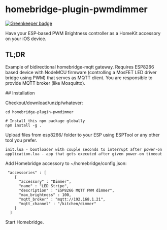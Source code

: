 # homebridge-plugin-pwmdimmer

[![Greenkeeper badge](https://badges.greenkeeper.io/suculent/homebridge-plugin-pwmdimmer.svg)](https://greenkeeper.io/)

Have your ESP-based PWM Brightness controller as a HomeKit accessory on your iOS device.

## TL;DR

Example of bidirectional homebridge-mqtt gateway. Requires ESP8266 based device with NodeMCU firmware (controlling a MosFET LED driver bridge using PWM) that serves as MQTT client. You are responsible to provide MQTT broker (like Mosquitto). 

## Installation

Checkout/download/unzip/whatever:
    
    cd homebridge-plugin-pwmdimmer
    
    # Install this npm package globally
    npm install -g .
    
Upload files from esp8266/ folder to your ESP using ESPTool or any other tool you prefer.

    init.lua - bootloader with couple seconds to interrupt after power-on
    application.lua - app that gets executed after given power-on timeout

Add Homebridge accessory to ~/homebridge/config.json:
    
     "accessories" : [
        {
          "accessory" : "Dimmer",
          "name" : "LED Stripe",
          "description" : "ESP8266 MQTT PWM dimmer",
          "max_brightness" : 100,
          "mqtt_broker" : "mqtt://192.168.1.21",
          "mqtt_channel" : "/kitchen/dimmer"
        }
      ]

Start Homebridge.
